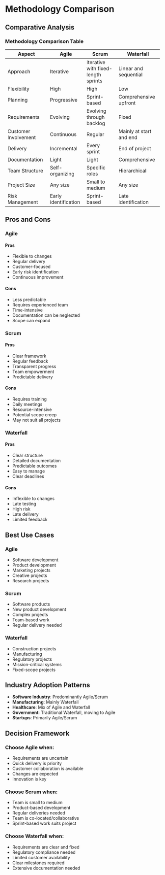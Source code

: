 # Methodology Comparison

## Comparative Analysis

### Methodology Comparison Table

| Aspect | Agile | Scrum | Waterfall |
|--------|-------|-------|-----------|
| Approach | Iterative | Iterative with fixed-length sprints | Linear and sequential |
| Flexibility | High | High | Low |
| Planning | Progressive | Sprint-based | Comprehensive upfront |
| Requirements | Evolving | Evolving through backlog | Fixed |
| Customer Involvement | Continuous | Regular | Mainly at start and end |
| Delivery | Incremental | Every sprint | End of project |
| Documentation | Light | Light | Comprehensive |
| Team Structure | Self-organizing | Specific roles | Hierarchical |
| Project Size | Any size | Small to medium | Any size |
| Risk Management | Early identification | Sprint-based | Late identification |

## Pros and Cons

### Agile
#### Pros
* Flexible to changes
* Regular delivery
* Customer-focused
* Early risk identification
* Continuous improvement

#### Cons
* Less predictable
* Requires experienced team
* Time-intensive
* Documentation can be neglected
* Scope can expand

### Scrum
#### Pros
* Clear framework
* Regular feedback
* Transparent progress
* Team empowerment
* Predictable delivery

#### Cons
* Requires training
* Daily meetings
* Resource-intensive
* Potential scope creep
* May not suit all projects

### Waterfall
#### Pros
* Clear structure
* Detailed documentation
* Predictable outcomes
* Easy to manage
* Clear deadlines

#### Cons
* Inflexible to changes
* Late testing
* High risk
* Late delivery
* Limited feedback

## Best Use Cases

### Agile
* Software development
* Product development
* Marketing projects
* Creative projects
* Research projects

### Scrum
* Software products
* New product development
* Complex projects
* Team-based work
* Regular delivery needed

### Waterfall
* Construction projects
* Manufacturing
* Regulatory projects
* Mission-critical systems
* Fixed-scope projects

## Industry Adoption Patterns

* **Software Industry**: Predominantly Agile/Scrum
* **Manufacturing**: Mainly Waterfall
* **Healthcare**: Mix of Agile and Waterfall
* **Government**: Traditional Waterfall, moving to Agile
* **Startups**: Primarily Agile/Scrum

## Decision Framework

### Choose Agile when:
* Requirements are uncertain
* Quick delivery is priority
* Customer collaboration is available
* Changes are expected
* Innovation is key

### Choose Scrum when:
* Team is small to medium
* Product-based development
* Regular deliveries needed
* Team is co-located/collaborative
* Sprint-based work suits project

### Choose Waterfall when:
* Requirements are clear and fixed
* Regulatory compliance needed
* Limited customer availability
* Clear milestones required
* Extensive documentation needed

